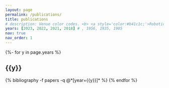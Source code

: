 ```yaml
---
layout: page
permalink: /publications/
title: publications
# description: Venue color codes. <b> <a style='color:#b41c1c;'>Robotics</a> </b>, <b> <a style='color:#000080;'>machine learning and computer vision</a> </b>, <b> <a style='color:#B509AC;'>human-computer interaction</a> </b>, and <b> <a style='color:#2698BA;'>others</a> </b>.
years: [2023, 2022, 2021, 2018] # , 1956, 1935, 1905
nav: true
nav_order: 1
---
```

<!-- _pages/publications.md -->
<div class="publications">

{%- for y in page.years %}
  <h2 class="year">{{y}}</h2>
  {% bibliography -f papers -q @*[year={{y}}]* %}
{% endfor %}

</div>
